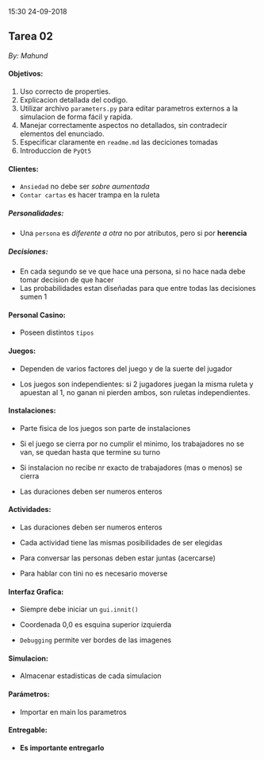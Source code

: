 15:30 24-09-2018

## Tarea 02
_By: Mahund_

#### Objetivos:

1. Uso correcto de properties.
1. Explicacion detallada del codigo.
1. Utilizar archivo `parameters.py` para editar parametros externos a la simulacion de forma fácil y rapida.
1. Manejar correctamente aspectos no detallados, sin contradecir elementos del enunciado.
1. Especificar claramente en `readme.md` las deciciones tomadas
1. Introduccion de `PyQt5`

#### Clientes:

- `Ansiedad` no debe ser *sobre aumentada*
- `Contar cartas` es hacer trampa en la ruleta

##### Personalidades:

- Una `persona` es *diferente a otra* no por atributos, pero si por **herencia**

##### Decisiones:

- En cada segundo se ve que hace una persona, si no hace nada debe tomar decision de que hacer
- Las probabilidades estan diseñadas para que entre todas las decisiones sumen 1

#### Personal Casino:

- Poseen distintos `tipos`

#### Juegos:

- Dependen de varios factores del juego y de la suerte del jugador

- Los juegos son independientes: si 2 jugadores juegan la misma ruleta y apuestan al 1, no ganan ni pierden ambos, son ruletas independientes.

#### Instalaciones:

- Parte fisica de los juegos son parte de instalaciones

- Si el juego se cierra por no cumplir el minimo, los trabajadores no se van, se quedan hasta que termine su turno

- Si instalacion no recibe nr exacto de trabajadores (mas  o menos) se cierra

- Las duraciones deben ser numeros enteros

#### Actividades:

- Las duraciones deben ser numeros enteros

- Cada actividad tiene las mismas posibilidades de ser elegidas

- Para conversar las personas deben estar juntas (acercarse)

- Para hablar con tini no es necesario moverse

#### Interfaz Grafica:

- Siempre debe iniciar un `gui.innit()`

- Coordenada 0,0 es esquina superior izquierda

- `Debugging` permite ver bordes de las imagenes

#### Simulacion:

- Almacenar estadisticas de cada simulacion

#### Parámetros:

- Importar en main los parametros

#### Entregable:

- **Es importante entregarlo**